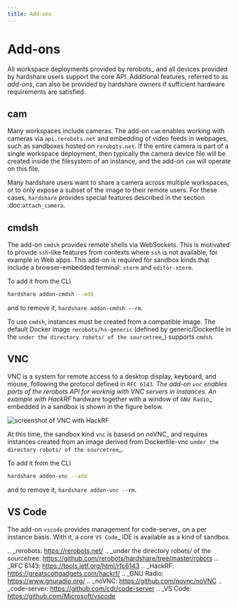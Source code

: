 ```yaml
---
title: Add-ons
---
```


# Add-ons

All workspace deployments provided by rerobots_ and all devices provided by
hardshare users support the core API. Additional features, referred to as
*add-ons*, can also be provided by hardshare owners if sufficient hardware
requirements are satisfied.


## cam

Many workspaces include cameras. The add-on `cam` enables working with cameras
via `api.rerobots.net` and embedding of video feeds in webpages, such as
sandboxes hosted on `rerobots.net`. If the entire camera is part of a single
workspace deployment, then typically the camera device file will be created
inside the filesystem of an instance, and the add-on `cam` will operate on
this file.

Many hardshare users want to share a camera across multiple workspaces, or to
only expose a subset of the image to their remote users. For these cases,
`hardshare` provides special features described in the section :doc:`attach_camera`.


## cmdsh

The add-on `cmdsh` provides remote shells via WebSockets. This is motivated to
provide `ssh`-like features from contexts where `ssh` is not available, for
example in Web apps. This add-on is required for sandbox kinds that include a
browser-embedded terminal: `xterm` and `editor-xterm`.

To add it from the CLI

```bash
hardshare addon-cmdsh --add
```

and to remove it, `hardshare addon-cmdsh --rm`.

To use `cmdsh`, instances must be created from a compatible image. The default
Docker image `rerobots/hs-generic` (defined by generic/Dockerfile in the
`under the directory robots/ of the sourcetree`_) supports `cmdsh`.


## VNC

VNC is a system for remote access to a desktop display, keyboard, and mouse,
following the protocol defined in `RFC 6143`_. The add-on `vnc` enables parts
of the rerobots API for worknig with VNC servers in instances. An example with
HackRF_ hardware together with a window of `GNU Radio`_ embedded in a sandbox is
shown in the figure below.

![screenshot of VNC with HackRF](figures/screenshot-vnc-hackrf.jpg)

At this time, the sandbox kind `vnc` is basesd on noVNC_ and requires
instances created from an image derived from Dockerfile-vnc `under the directory
robots/ of the sourcetree`_.

To add it from the CLI

```bash
hardshare addon-vnc --add
```

and to remove it, `hardshare addon-vnc --rm`.


## VS Code

The add-on `vscode` provides management for code-server_ on a per instance
basis. With it, a core `VS Code`_ IDE is available as a kind of sandbox.


.. _rerobots: https://rerobots.net/
.. _under the directory robots/ of the sourcetree: https://github.com/rerobots/hardshare/tree/master/robots
.. _RFC 6143: https://tools.ietf.org/html/rfc6143
.. _HackRF: https://greatscottgadgets.com/hackrf/
.. _GNU Radio: https://www.gnuradio.org/
.. _noVNC: https://github.com/novnc/noVNC
.. _code-server: https://github.com/cdr/code-server
.. _VS Code: https://github.com/Microsoft/vscode
